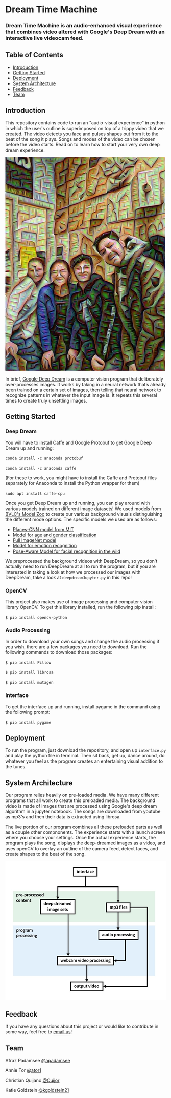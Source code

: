 # Dream Time Machine

### Dream Time Machine is an audio-enhanced visual experience that combines video altered with Google's Deep Dream with an interactive live videocam feed.

## Table of Contents
- [Introduction](#Introduction "Introduction")
- [Getting Started](#Getting-Started "Getting Started")  
- [Deployment](#Deployment "Deployment")
- [System Architecture](#System-Architecture "System Architecture")
- [Feedback](#Feedback "Feedback")
- [Team](#Team "Team")  

## Introduction
This repository contains code to run an "audio-visual experience" in python in which the user's outline is superimposed on top of a trippy video that we created. The video detects you face and pulses shapes out from it to the beat of the song it plays. Songs and modes of the video can be chosen before the video starts. Read on to learn how to start your very own deep dream experience.

<img src="https://raw.githubusercontent.com/kgoldstein21/Dream-Time-Machine/master/DreamImages/team_dream_5xZoom_3a3x3.jpeg" alt="team dream" width="500"/>


In brief, [Google Deep Dream](https://github.com/google/deepdream/blob/master/dream.ipynb) is a computer vision program that deliberately over-processes images. It works by taking in a neural network that’s already been trained on a certain set of images, then telling that neural network to recognize patterns in whatever the input image is. It repeats this several times to create truly unsettling images.


## Getting Started
### Deep Dream
You will have to install Caffe and Google Protobuf to get Google Deep Dream up and running:

  `conda install -c anaconda protobuf`
  
  `conda install -c anaconda caffe`

(For these to work, you might have to install the Caffe and Protobuf files separately for Anaconda to install the Python wrapper for them)

`sudo apt install caffe-cpu`

Once you get Deep Dream up and running, you can play around with various models trained on different image datasets! We used models from [BVLC's Model Zoo](https://github.com/BVLC/caffe/wiki/Model-Zoo) to create our various background visuals distinguishing the different mode options. The specific models we used are as follows:
- [Places-CNN model from MIT](http://places.csail.mit.edu/)
- [Model for age and gender classification](https://talhassner.github.io/home/publication/2015_CVPR)
- [Full ImageNet model](https://github.com/dmlc/mxnet-model-gallery/blob/master/imagenet-21k-inception.md)
- [Model for emotion recognition](https://talhassner.github.io/home/publication/2015_ICMI)
- [Pose-Aware Model for facial recognition in the wild](https://gist.github.com/iacopomasi/0c52aaa4ef778ad81b7b6f4ab860a237)

We preprocessed the background videos with DeepDream, so you don't actually need to run DeepDream at all to run the program, but if you are interested in taking a look at how we processed our images with DeepDream, take a look at `deepdreamJupyter.py` in this repo!

### OpenCV
This project also makes use of image processing and computer vision library OpenCV. To get this library installed, run the following pip install:

`$ pip install opencv-python`

### Audio Processing

In order to download your own songs and change the audio processing if you wish, there are a few packages you need to download. Run the following commands to download those packages:

`$ pip install Pillow`

`$ pip install librosa`

`$ pip install mutagen`

### Interface

To get the interface up and running, install pygame in the command using the following prompt:

`$ pip install pygame`


## Deployment

To run the program, just download the repository, and open up `interface.py` and play the python file in terminal. Then sit back, get up, dance around, do whatever you feel as the program creates an entertaining visual addition to the tunes.

## System Architecture

Our program relies heavily on pre-loaded media. We have many different programs that all work to create this preloaded media. The background video is made of images that are processed using Google's deep dream algorithm in a jupyter notebook. The songs are downloaded from youtube as mp3's and then their data is extracted using librosa.

The live portion of our program combines all these preloaded parts as well as a couple other compnonents. The experience starts with a launch screen where you choose your settings. Once the actual experience starts, the program plays the song, displays the deep-dreamed images as a video, and uses openCV to overlay an outline of the camera feed, detect faces, and create shapes to the beat of the song.

![Image of System Architecture Diagram](https://github.com/kgoldstein21/Dream-Time-Machine/blob/master/finalprojectsystemarch.JPG "system architecture diagram")



## Feedback
If you have any questions about this project or would like to contribute in some way, feel free to [email us](mailto:ator@olin.edu "ator@olin.edu")!

## Team
Afraz Padamsee [@apadamsee](https://github.com/apadamsee "Afraz's GitHub")

Annie Tor [@ator1](https://github.com/ator1 "Annie's GitHub")   

Christian Quijano [@Cuijor](https://github.com/Cuijor "Christian's Github")

Katie Goldstein [@kgoldstein21](https://github.com/kgoldstein21 "Katie's GitHub")
